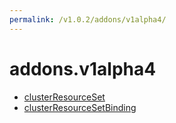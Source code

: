```yaml
---
permalink: /v1.0.2/addons/v1alpha4/
---
```


# addons.v1alpha4



* [clusterResourceSet](clusterResourceSet.md)
* [clusterResourceSetBinding](clusterResourceSetBinding.md)